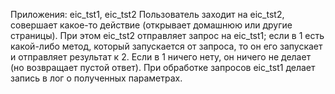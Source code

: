 Приложения: eic\_tst1, eic\_tst2
Пользователь заходит на eic\_tst2, совершает какое-то действие (открывает
домашнюю или другие страницы). При этом eic\_tst2 отправляет запрос на
eic\_tst1; если в 1 есть какой-либо метод, который запускается от запроса, то
он его запускает и отправляет результат к 2. Если в 1 ничего нету, он ничего не
делает (но возвращает пустой ответ).
При обработке запросов eic\_tst1 делает запись в лог о полученных параметрах.
